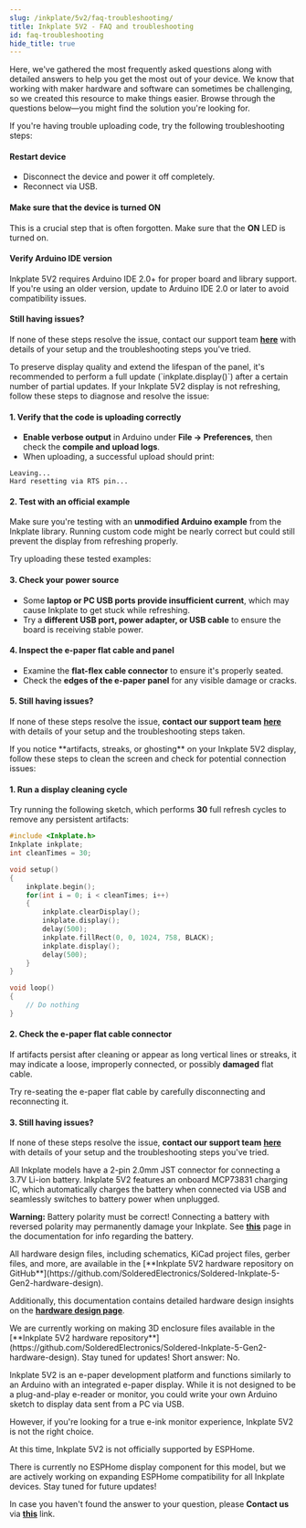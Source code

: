 ```yaml
---  
slug: /inkplate/5v2/faq-troubleshooting/  
title: Inkplate 5V2 - FAQ and troubleshooting  
id: faq-troubleshooting  
hide_title: true  
---
```


<SectionTitle title="FAQ and troubleshooting" backgroundImage="/img/faq.webp" />

Here, we've gathered the most frequently asked questions along with detailed answers to help you get the most out of your device. We know that working with maker hardware and software can sometimes be challenging, so we created this resource to make things easier. Browse through the questions below—you might find the solution you're looking for.

<ExpandableSection title="I can't upload code to Inkplate 5V2">
If you're having trouble uploading code, try the following troubleshooting steps:

#### Restart device
- Disconnect the device and power it off completely.
- Reconnect via USB.  

#### Make sure that the device is turned ON
This is a crucial step that is often forgotten. Make sure that the **ON** LED is turned on.

#### Verify Arduino IDE version
Inkplate 5V2 requires Arduino IDE 2.0+ for proper board and library support.  
If you're using an older version, update to Arduino IDE 2.0 or later to avoid compatibility issues.

#### Still having issues?
If none of these steps resolve the issue, contact our support team [**here**](https://soldered.com/contact/) with details of your setup and the troubleshooting steps you've tried.
</ExpandableSection>

<ExpandableSection title="Can I use partial update all the time on Inkplate 5V2?">
To preserve display quality and extend the lifespan of the panel, it's recommended to perform a full update (`inkplate.display()`) after a certain number of partial updates. 
</ExpandableSection>

<ExpandableSection title="My display won't refresh, what am I doing wrong?">
If your Inkplate 5V2 display is not refreshing, follow these steps to diagnose and resolve the issue:

#### 1. Verify that the code is uploading correctly
- **Enable verbose output** in Arduino under **File → Preferences**, then check the **compile and upload logs**.
- When uploading, a successful upload should print:

```
Leaving... 
Hard resetting via RTS pin...
```

#### 2. Test with an official example
Make sure you're testing with an **unmodified Arduino example** from the Inkplate library. Running custom code might be nearly correct but could still prevent the display from refreshing properly.

Try uploading these tested examples:

<QuickLink 
  title="Inkplate5V2_Hello_World.ino" 
  description="Writing 'Hello world' to the Inkplate 5V2." 
  url="https://github.com/SolderedElectronics/Inkplate-Arduino-library/blob/master/examples/Inkplate5V2/Basic/Inkplate5V2_Hello_Wold/Inkplate5V2_Hello_World.ino" 
/>

<QuickLink 
  title="Inkplate5V2_Full_Screen_Colors.ino" 
  description="Example of showing all of the colors of the Inkplate 5V2." 
  url="https://github.com/SolderedElectronics/Inkplate-Arduino-library/blob/master/examples/Inkplate5V2/Basic/Inkplate5V2_Full_Screen_Colors/Inkplate5V2_Full_Screen_Colors.ino" 
/>

#### 3. Check your power source
- Some **laptop or PC USB ports provide insufficient current**, which may cause Inkplate to get stuck while refreshing.
- Try a **different USB port, power adapter, or USB cable** to ensure the board is receiving stable power.

#### 4. Inspect the e-paper flat cable and panel
- Examine the **flat-flex cable connector** to ensure it's properly seated.
- Check the **edges of the e-paper panel** for any visible damage or cracks.
<CenteredImage src="/img/inkplate_6_motion/flat_cable.jpg" alt="Inkplate 5V2 e-Paper flat cable" caption="E-paper flat cable connector" width="500px"/>

#### 5. Still having issues?
If none of these steps resolve the issue, **contact our support team** [**here**](https://soldered.com/contact/) with details of your setup and the troubleshooting steps taken.
</ExpandableSection>

<ExpandableSection title="My display refreshes but has artifacts/streaks">
If you notice **artifacts, streaks, or ghosting** on your Inkplate 5V2 display, follow these steps to clean the screen and check for potential connection issues:

#### 1. Run a display cleaning cycle
Try running the following sketch, which performs **30** full refresh cycles to remove any persistent artifacts:

```cpp
#include <Inkplate.h>
Inkplate inkplate;
int cleanTimes = 30;

void setup()
{
    inkplate.begin();
    for(int i = 0; i < cleanTimes; i++)
    {
        inkplate.clearDisplay();
        inkplate.display();
        delay(500);
        inkplate.fillRect(0, 0, 1024, 758, BLACK);
        inkplate.display();
        delay(500);
    }
}

void loop()
{
    // Do nothing
}
```

#### 2. Check the e-paper flat cable connector
If artifacts persist after cleaning or appear as long vertical lines or streaks, it may indicate a loose, improperly connected, or possibly **damaged** flat cable.

Try re-seating the e-paper flat cable by carefully disconnecting and reconnecting it.

<CenteredImage src="/img/inkplate_6_motion/flat_cable.jpg" alt="Inkplate e-Paper flat cable" caption="E-paper flat cable connector" width="500px"/>

#### 3. Still having issues?
If none of these steps resolve the issue, **contact our support team** [**here**](https://soldered.com/contact/) with details of your setup and the troubleshooting steps you've tried.
</ExpandableSection>

<ExpandableSection title="How to connect a battery to Inkplate?">
All Inkplate models have a 2-pin 2.0mm JST connector for connecting a 3.7V Li-ion battery. Inkplate 5V2 features an onboard MCP73831 charging IC, which automatically charges the battery when connected via USB and seamlessly switches to battery power when unplugged.

<CenteredImage src="/img/inkplate_6_motion/battery_jst_connector.jpg" alt="Inkplate 5V2 battery JST connector" caption="JST battery connector" width="500px"/>

<WarningBox>**Warning:** Battery polarity must be correct! Connecting a battery with reversed polarity may permanently damage your Inkplate. See [**this**](/inkplate/5v2/hardware/battery) page in the documentation for info regarding the battery.</WarningBox>
</ExpandableSection>

<ExpandableSection title="Where can I find hardware files and schematics for Inkplate 5V2?">
All hardware design files, including schematics, KiCad project files, gerber files, and more, are available in the [**Inkplate 5V2 hardware repository on GitHub**](https://github.com/SolderedElectronics/Soldered-Inkplate-5-Gen2-hardware-design).

Additionally, this documentation contains detailed hardware design insights on the [**hardware design page**](/inkplate/5v2/hardware/design/).
</ExpandableSection>

<ExpandableSection title="Where can I download the 3D files for the enclosure for Inkplate 5V2?">
We are currently working on making 3D enclosure files available in the [**Inkplate 5V2 hardware repository**](https://github.com/SolderedElectronics/Soldered-Inkplate-5-Gen2-hardware-design). Stay tuned for updates!
</ExpandableSection>

<ExpandableSection title="Can I use Inkplate 5V2 as an e-reader/monitor?">
Short answer: No.  

Inkplate 5V2 is an e-paper development platform and functions similarly to an Arduino with an integrated e-paper display. While it is not designed to be a plug-and-play e-reader or monitor, you could write your own Arduino sketch to display data sent from a PC via USB.

However, if you're looking for a true e-ink monitor experience, Inkplate 5V2 is not the right choice.
</ExpandableSection>

<ExpandableSection title="Can I use Inkplate 5V2 with ESPHome/Home Assistant?">
At this time, Inkplate 5V2 is not officially supported by ESPHome.  

There is currently no ESPHome display component for this model, but we are actively working on expanding ESPHome compatibility for all Inkplate devices. Stay tuned for future updates!
</ExpandableSection>

<InfoBox>In case you haven't found the answer to your question, please **Contact us** via [**this**](https://soldered.com/contact/) link.</InfoBox>